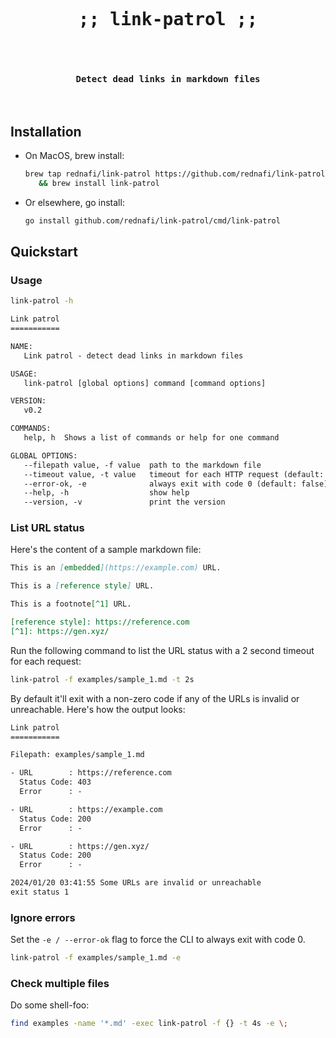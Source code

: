 <div align="center">
<pre align="center">
<h1 align="center">
;; link-patrol ;;
</h1>
<h4 align="center">
Detect dead links in markdown files
</h4>
</pre>
</div>

## Installation

* On MacOS, brew install:

   ```sh
   brew tap rednafi/link-patrol https://github.com/rednafi/link-patrol \
      && brew install link-patrol
   ```

* Or elsewhere, go install:

   ```sh
   go install github.com/rednafi/link-patrol/cmd/link-patrol
   ```

## Quickstart

### Usage

```sh
link-patrol -h
```

```txt
Link patrol
===========

NAME:
   Link patrol - detect dead links in markdown files

USAGE:
   link-patrol [global options] command [command options]

VERSION:
   v0.2

COMMANDS:
   help, h  Shows a list of commands or help for one command

GLOBAL OPTIONS:
   --filepath value, -f value  path to the markdown file
   --timeout value, -t value   timeout for each HTTP request (default: 5s)
   --error-ok, -e              always exit with code 0 (default: false)
   --help, -h                  show help
   --version, -v               print the version
```

### List URL status

Here's the content of a sample markdown file:

```md
This is an [embedded](https://example.com) URL.

This is a [reference style] URL.

This is a footnote[^1] URL.

[reference style]: https://reference.com
[^1]: https://gen.xyz/
```

Run the following command to list the URL status with a 2 second timeout for each request:

```sh
link-patrol -f examples/sample_1.md -t 2s
```

By default it'll exit with a non-zero code if any of the URLs is invalid or unreachable. Here's
how the output looks:

```txt
Link patrol
===========

Filepath: examples/sample_1.md

- URL        : https://reference.com
  Status Code: 403
  Error      : -

- URL        : https://example.com
  Status Code: 200
  Error      : -

- URL        : https://gen.xyz/
  Status Code: 200
  Error      : -

2024/01/20 03:41:55 Some URLs are invalid or unreachable
exit status 1
```

### Ignore errors

Set the `-e / --error-ok` flag to force the CLI to always exit with code 0.

```sh
link-patrol -f examples/sample_1.md -e
```

### Check multiple files

Do some shell-foo:

```sh
find examples -name '*.md' -exec link-patrol -f {} -t 4s -e \;
```
